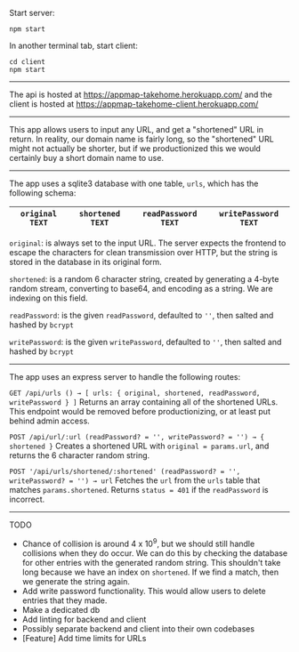 Start server:
```
npm start
```

In another terminal tab, start client:
```
cd client
npm start
```

---

The api is hosted at https://appmap-takehome.herokuapp.com/ and the client is hosted at https://appmap-takehome-client.herokuapp.com/

---

This app allows users to input any URL, and get a "shortened" URL in return. In reality, our domain name is fairly long, so the "shortened" URL might not actually be shorter, but if we productionized this we would certainly buy a short domain name to use.

---
The app uses a sqlite3 database with one table, `urls`, which has the following schema:

|`original TEXT`|`shortened TEXT`|`readPassword TEXT`|`writePassword TEXT`|
|------|------|------|------|

`original`: is always set to the input URL. The server expects the frontend to escape the characters for clean transmission over HTTP, but the string is stored in the database in its original form.

`shortened`: is a random 6 character string, created by generating a 4-byte random stream, converting to base64, and encoding as a string. We are indexing on this field.

`readPassword`: is the given `readPassword`, defaulted to `''`, then salted and hashed by `bcrypt`

`writePassword`: is the given `writePassword`, defaulted to `''`, then salted and hashed by `bcrypt`

---
The app uses an express server to handle the following routes:

`GET /api/urls () → [ urls: { original, shortened, readPassword, writePassword } ]` Returns an array containing all of the shortened URLs. This endpoint would be removed before productionizing, or at least put behind admin access.

`POST /api/url/:url (readPassword? = '', writePassword? = '') → { shortened }` Creates a shortened URL with `original = params.url`, and returns the 6 character random string. 

`POST '/api/urls/shortened/:shortened' (readPassword? = '', writePassword? = '') → url` Fetches the `url` from the `urls` table that matches `params.shortened`. Returns `status = 401` if the `readPassword` is incorrect.

---
TODO
- Chance of collision is around 4 x 10<sup>9</sup>, but we should still handle collisions when they do occur. We can do this by checking the database for other entries with the generated random string. This shouldn't take long because we have an index on `shortened`. If we find a match, then we generate the string again.
- Add write password functionality. This would allow users to delete entries that they made.
- Make a dedicated db
- Add linting for backend and client
- Possibly separate backend and client into their own codebases
- [Feature] Add time limits for URLs
